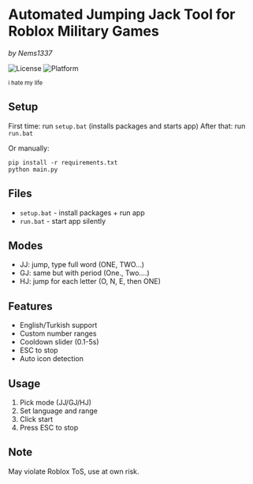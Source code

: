 # Automated Jumping Jack Tool for Roblox Military Games
*by Nems1337*

![License](https://img.shields.io/badge/license-MIT-blue.svg)
![Platform](https://img.shields.io/badge/platform-Windows-lightgrey.svg)

<sub>i hate my life</sub>

## Setup
First time: run `setup.bat` (installs packages and starts app)
After that: run `run.bat`

Or manually:
```
pip install -r requirements.txt
python main.py
```

## Files
- `setup.bat` - install packages + run app
- `run.bat` - start app silently

## Modes
- JJ: jump, type full word (ONE, TWO...)
- GJ: same but with period (One., Two....)  
- HJ: jump for each letter (O, N, E, then ONE)

## Features
- English/Turkish support
- Custom number ranges
- Cooldown slider (0.1-5s)
- ESC to stop
- Auto icon detection

## Usage
1. Pick mode (JJ/GJ/HJ)
2. Set language and range
3. Click start
4. Press ESC to stop

## Note
May violate Roblox ToS, use at own risk.